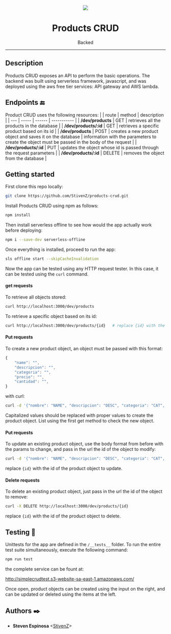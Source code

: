 <p align="center">
  <img src="https://lh3.googleusercontent.com/v--plqz3UIskeOZI5o1sfoyA6MLUEHSZh21jnRdF_fCj2J4umfwuOszibDzCNSiahRctHtiRskwJVjTskmY3AWWf6gYh06kKmhKZhX4NVQqxMERjGwA9CLFbzZqESWDrQ_g7DBPdeA=w2400" >
</p>

<h1 align="center">Products CRUD</h1>
<p align="center">Backed</p>

---
## Description

Products CRUD exposes an API to perform the basic operations. The backend was built using serverless framework, javascript, and was deployed using the aws free tier services: API gateway and AWS lambda.

## Endpoints :end:

Product CRUD uses the following resources:
|     | route | method | description |
| --- | ----- | ------ | ----------- |
| **/dev/products** | GET | retrieves all the products in the database |
| **/dev/products/:id** | GET | retrieves a specific product based on its id |
| **/dev/products** | POST | creates a new product object and saves it on the database | information with the parameters to create the object must be passed in the body of the request |
| **/dev/products/:id** | PUT | updates the object whose id is passed through the request parameters | 
| **/dev/products/:id** | DELETE | removes the object from the database |

## Getting started

First clone this repo locally:
```bash
git clone https://github.com/StivenZ/products-crud.git
```

Install Products CRUD using npm as follows:

```bash
npm install
```

Then install serverless offline to see how would the app actually work before deploying:
```bash
npm i --save-dev serverless-offline
```

Once everything is installed, proceed to run the app:
```bash
sls offline start --skipCacheInvalidation
```

Now the app can be tested using any HTTP request tester. In this case, it can be tested using the `curl` command.

#### get requests
To retrieve all objects stored:
```bash
curl http://localhost:3000/dev/products
```
To retrieve a specific object based on its id:
```bash
curl http://localhost:3000/dev/products/{id}   # replace {id} with the id of any object retrieved before
```

#### Put requests
To create a new product object, an object must be passed with this format:
```js
{
    "name": "",
    "descripcion": "",
    "categoria": "",
    "precio": "",
    "cantidad": "",
}
```

with curl:
```bash
curl -d '{"nombre": "NAME", "descripcion": "DESC", "categoria": "CAT", "precio": 5, "cantidad": 5}' -H "Content-Type: application/json" -X POST http://localhost:3000/dev/products
```
Capitalized values should be replaced with proper values to create the product object. List using the first get method to check the new object.

#### Put requests
To update an existing product object, use the body format from before with the params to change, and pass in the url the id of the object to modify:
```bash
curl -d '{"nombre": "NAME", "descripcion": "DESC", "categoria": "CAT", "precio": 5, "cantidad": 5}' -H "Content-Type: application/json" -X PUT http://localhost:3000/dev/products/{id}
```
replace `{id}` with the id of the product object to update.


#### Delete requests
To delete an existing product object, just pass in the url the id of the object to remove:
```bash
curl -X DELETE http://localhost:3000/dev/products/{id}
```
replace `{id}` with the id of the product object to delete.


## Testing :straight_ruler:

Unittests for the app are defined in the `/__tests__` folder. To run the entire test suite simultaneously, execute the following command:

```bash
npm run test
```

the complete service can be fount at:

http://simplecrudtest.s3-website-sa-east-1.amazonaws.com/

Once open, product objects can be created using the input on the right, and can be updated or deleted using the items at the left.

## Authors :black_nib:
* **Steven Espinosa** <[StivenZ](https://github.com/)>
